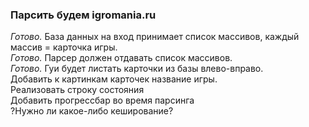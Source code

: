 ### Парсить будем igromania.ru<br/> ###

*Готово.* База данных на вход принимает список массивов, каждый массив = карточка игры.<br/>
*Готово.* Парсер должен отдавать список массивов.<br/>
*Готово.* Гуи будет листать карточки из базы влево-вправо.<br/>
Добавить к картинкам карточек название игры.<br/>
Реализовать строку состояния<br/>
Добавить прогрессбар во время парсинга<br/>
?Нужно ли какое-либо кеширование?
